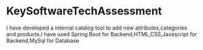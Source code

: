 # KeySoftwareTechAssessment
I have developed a internal catalog tool to add new attributes,categories and products.I have used Spring Boot for Backend,HTML,CSS,Javascript for Backend,MySql for Database
